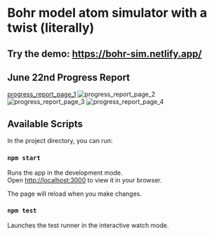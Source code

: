 # Bohr model atom simulator with a twist (literally)

## Try the demo: https://bohr-sim.netlify.app/

## June 22nd Progress Report


[progress_report_page_1](https://github.com/ivan-1kh/bohr-atom-research-simulator/blob/main/project_reports/progress_report_page_1.jpg?raw=true "Page 1")
![progress_report_page_2](https://github.com/ivan-1kh/bohr-atom-research-simulator/tree/main/project_reports/progress_report_page_2.jpg "Page 2")
![progress_report_page_3](https://github.com/ivan-1kh/bohr-atom-research-simulator/tree/main/project_reports/progress_report_page_3.jpg "Page 3")
![progress_report_page_4](https://github.com/ivan-1kh/bohr-atom-research-simulator/tree/main/project_reports/progress_report_page_4.jpg "Page 4")

## Available Scripts

In the project directory, you can run:

### `npm start`

Runs the app in the development mode.\
Open [http://localhost:3000](http://localhost:3000) to view it in your browser.

The page will reload when you make changes.

### `npm test`

Launches the test runner in the interactive watch mode.
